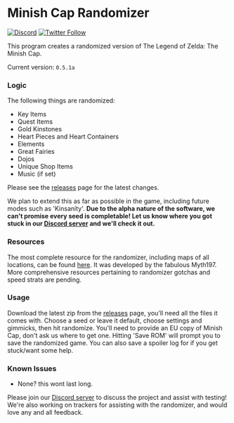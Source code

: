 # Minish Cap Randomizer

[![Discord](https://discordapp.com/api/guilds/342341497024151553/embed.png?style=shield)](https://discord.gg/ndFuWbV)
[![Twitter Follow](https://img.shields.io/badge/follow-%40minishmaker-blue.svg?style=flat&logo=twitter)](https://twitter.com/minishmaker)

This program creates a randomized version of The Legend of Zelda: The Minish Cap.

Current version: `0.5.1a`

### Logic
The following things are randomized:
- Key Items
- Quest Items
- Gold Kinstones
- Heart Pieces and Heart Containers
- Elements
- Great Fairies
- Dojos
- Unique Shop Items
- Music (if set)

Please see the [releases](https://github.com/minishmaker/randomizer/releases) page for the latest changes.

We plan to extend this as far as possible in the game, including future modes such as 'Kinsanity'. **Due to the alpha nature of the software, we can't promise every seed is completable! Let us know where you got stuck in our [Discord server](https://discord.gg/ndFuWbV) and we'll check it out.**

### Resources
The most complete resource for the randomizer, including maps of all locations, can be found [here](https://docs.google.com/document/d/e/2PACX-1vQrBNKQQnZ1xtjDzbWabN5tjd7801j2jAvz9-QNC1acpMxGioExWfzbfOOMGKk9f5MkL5MHCofVeaEc/pub). It was developed by the fabulous Myth197.
More comprehensive resources pertaining to randomizer gotchas and speed strats are pending.

### Usage
Download the latest zip from the [releases](https://github.com/minishmaker/randomizer/releases) page, you'll need all the files it comes with. Choose a seed or leave it default, choose settings and gimmicks, then hit randomize. You'll need to provide an EU copy of Minish Cap, don't ask us where to get one. Hitting 'Save ROM' will prompt you to save the randomized game. You can also save a spoiler log for if you get stuck/want some help.

### Known Issues
- None? this wont last long.



Please join our [Discord server](https://discord.gg/ndFuWbV) to discuss the project and assist with testing!
We're also working on trackers for assisting with the randomizer, and would love any and all feedback.
